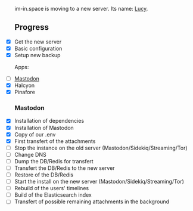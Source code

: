 im-in.space is moving to a new server. Its name: [Lucy](https://en.wikipedia.org/wiki/Lucy_(spacecraft)).


## Progress
- [x] Get the new server
- [x] Basic configuration
- [x] Setup new backup

Apps:

- [ ] [Mastodon](#Mastodon)
- [x] Halcyon 
- [x] Pinafore

### Mastodon

- [x] Installation of dependencies
- [x] Installation of Mastodon
- [x] Copy of our .env
- [x] First transfert of the attachments
- [ ] Stop the instance on the old server (Mastodon/Sidekiq/Streaming/Tor)
- [ ] Change DNS
- [ ] Dump the DB/Redis for transfert
- [ ] Transfert the DB/Redis to the new server
- [ ] Restore of the DB/Redis
- [ ] Start the install on the new server (Mastodon/Sidekiq/Streaming/Tor)
- [ ] Rebuild of the users' timelines
- [ ] Build of the Elasticsearch index
- [ ] Transfert of possible remaining attachments in the background

<style>
ul.task-list {
  list-style: none;
  padding-left: 0;
}

.task-list-item-checkbox {
  margin-right: 10px;
}
</style>
